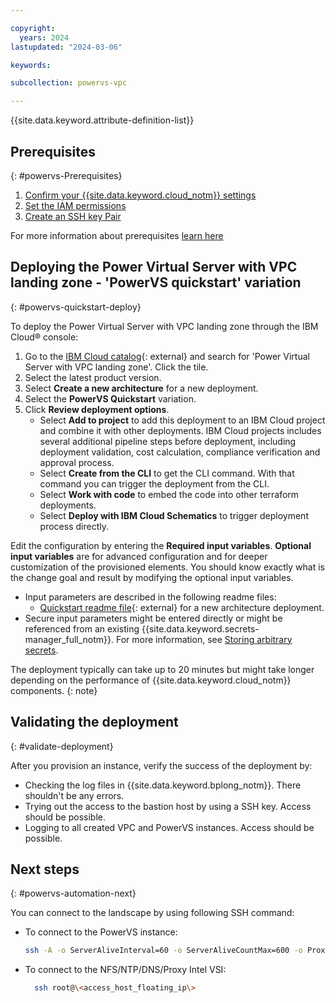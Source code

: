 ```yaml
---

copyright:
  years: 2024
lastupdated: "2024-03-06"

keywords:

subcollection: powervs-vpc

---
```


{{site.data.keyword.attribute-definition-list}}

## Prerequisites
{: #powervs-Prerequisites}
1. [Confirm your {{site.data.keyword.cloud_notm}} settings](https://cloud.ibm.com/docs/powervs-vpc?topic=powervs-vpc-powervs-automation-planning#vpc-cloud-prereqs)
2. [Set the IAM permissions](https://cloud.ibm.com/docs/powervs-vpc?topic=powervs-vpc-powervs-automation-planning#powervs-automation-IAM-prereqs)
3. [Create an SSH key Pair](https://cloud.ibm.com/docs/powervs-vpc?topic=powervs-vpc-powervs-automation-planning#powervs-automation-ssh-key)

For more information about prerequisites [learn here](https://cloud.ibm.com/docs/powervs-vpc?topic=powervs-vpc-powervs-automation-planning)

## Deploying the Power Virtual Server with VPC landing zone - 'PowerVS quickstart' variation
{: #powervs-quickstart-deploy}

To deploy the Power Virtual Server with VPC landing zone through the IBM Cloud&reg; console:

1. Go to the [IBM Cloud catalog](https://cloud.ibm.com){: external} and search for 'Power Virtual Server with VPC landing zone'. Click the tile.
2. Select the latest product version.
3. Select **Create a new architecture** for a new deployment.
4. Select the **PowerVS Quickstart** variation.
5. Click **Review deployment options**.
    - Select **Add to project** to add this deployment to an IBM Cloud project and combine it with other deployments. IBM Cloud projects includes several additional pipeline steps before deployment, including deployment validation, cost calculation, compliance verification and approval process.
    - Select **Create from the CLI** to get the CLI command. With that command you can trigger the deployment from the CLI.
    - Select **Work with code** to embed the code into other terraform deployments.
    - Select **Deploy with IBM Cloud Schematics** to trigger deployment process directly.

Edit the configuration by entering the **Required input variables**. **Optional input variables** are for advanced configuration and for deeper customization of the provisioned elements. You should know exactly what is the change goal and result by modifying the optional input variables. 
- Input parameters are described in the following readme files:
  - [Quickstart readme file](https://github.com/terraform-ibm-modules/terraform-ibm-powervs-infrastructure/blob/main/solutions/quickstart/README.md#inputs){: external} for a new architecture deployment.
- Secure input parameters might be entered directly or might be referenced from an existing {{site.data.keyword.secrets-manager_full_notm}}. For more information, see [Storing arbitrary secrets](/docs/secrets-manager?topic=secrets-manager-arbitrary-secrets).

The deployment typically can take up to 20 minutes but might take longer depending on the performance of {{site.data.keyword.cloud_notm}} components.
{: note}

## Validating the deployment
{: #validate-deployment}

After you provision an instance, verify the success of the deployment by:

- Checking the log files in {{site.data.keyword.bplong_notm}}. There shouldn't be any errors.
- Trying out the access to the bastion host by using a SSH key. Access should be possible. 
- Logging to all created VPC and PowerVS instances. Access should be possible.

## Next steps
{: #powervs-automation-next}

You can connect to the landscape by using following SSH command:

- To connect to the PowerVS instance:
    ```sh
    ssh -A -o ServerAliveInterval=60 -o ServerAliveCountMax=600 -o ProxyCommand=\"ssh -W %h:%p root@\<access_host_floating_ip\>\" root@\<powervs_instance_management_ip\>
    ```
- To connect to the NFS/NTP/DNS/Proxy Intel VSI:
  ```sh
    ssh root@\<access_host_floating_ip\>
    ```
